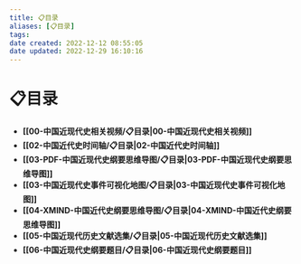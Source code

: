 ```yaml
---
title: 📋目录
aliases: [📋目录]
tags: 
date created: 2022-12-12 08:55:05
date updated: 2022-12-29 16:10:16
---
```


# 📋目录

- **[[00-中国近现代史相关视频/📋目录|00-中国近现代史相关视频]]**
- **[[02-中国近代史时间轴/📋目录|02-中国近代史时间轴]]**
- **[[03-PDF-中国近现代史纲要思维导图/📋目录|03-PDF-中国近现代史纲要思维导图]]**
- **[[03-中国近现代史事件可视化地图/📋目录|03-中国近现代史事件可视化地图]]**
- **[[04-XMIND-中国近代史纲要思维导图/📋目录|04-XMIND-中国近代史纲要思维导图]]**
- **[[05-中国近现代历史文献选集/📋目录|05-中国近现代历史文献选集]]**
- **[[06-中国近现代史纲要题目/📋目录|06-中国近现代史纲要题目]]**
